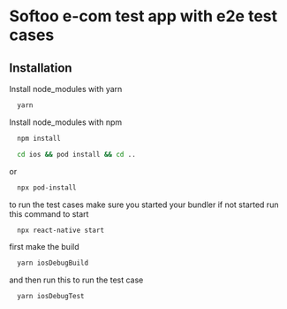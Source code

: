 
# Softoo e-com test app with e2e test cases


## Installation

Install node_modules with yarn

```bash
  yarn
```
Install node_modules with npm

```bash
  npm install
```

```bash
  cd ios && pod install && cd ..
```
or

```bash
  npx pod-install
```

to run the test cases make sure you started your bundler if not started run this command to start
```bash
  npx react-native start
```
first make the build
```bash
  yarn iosDebugBuild
```
and then run this to run the test case
```bash
  yarn iosDebugTest
```

    
